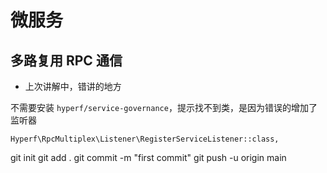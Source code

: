 # 微服务

## 多路复用 RPC 通信

- 上次讲解中，错讲的地方

不需要安装 `hyperf/service-governance`，提示找不到类，是因为错误的增加了监听器

```
Hyperf\RpcMultiplex\Listener\RegisterServiceListener::class,
```

git init
git add .
git commit -m "first commit"
git push -u origin main

